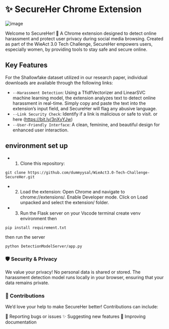 # ✨ SecureHer Chrome Extension
   ![image](https://github.com/dummyysal/WieACt3.0-Tech-Challenge-SecureHer/SecureHerExtension/images/logo.jpg)

Welcome to SecureHer! 🚀
A Chrome extension designed to detect online harassment and protect user privacy during social media browsing. Created as part of the WieAct 3.0 Tech Challenge, SecureHer empowers users, especially women, by providing tools to stay safe and secure online.



## Key Features


For the Shallowfake dataset utilized in our research paper, individual downloads are available through the following links:

- `--Harassment Detection`: Using a TfidfVectorizer and LinearSVC machine learning model, the extension analyzes text to detect online harassment in real-time. Simply copy and paste the text into the extension’s input field, and SecureHer will flag any abusive language.
- `--Link Security Check`: Identify if a link is malicious or safe to visit.
                   or here (https://bit.ly/3nXyYJw)
- `--User-Friendly Interface`: A clean, feminine, and beautiful design for enhanced user interaction.






##  environment set up
 - 1. Clone this repository:

```
git clone https://github.com/dummyysal/WieAct3.0-Tech-Challenge-SecureHer.git

```
- 2. Load the extension:
Open Chrome and navigate to chrome://extensions/.
Enable Developer mode.
Click on Load unpacked and select the extension/ folder.

- 3. Run the Flask server
on your Vscode terminal create venv environment then
```
pip install requirement.txt

```
then run the server

```
python DetectionModelServer/app.py

```
### 🛡️ Security & Privacy
We value your privacy! No personal data is shared or stored. The harassment detection model runs locally in your browser, ensuring that your data remains private.


### 🤝 Contributions
We’d love your help to make SecureHer better! Contributions can include:

🔧 Reporting bugs or issues
✨ Suggesting new features
📝 Improving documentation